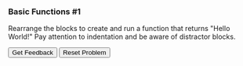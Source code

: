 ### Basic Functions #1
Rearrange the blocks to create and run a function that returns "Hello World!" Pay attention to indentation and be aware of distractor blocks.

<div id="basic_function_1-sortableTrash" class="sortable-code"></div> 
<div id="basic_function_1-sortable" class="sortable-code"></div> 
<div style="clear:both;"></div> 
<p> 
    <input id="basic_function_1-feedbackLink" value="Get Feedback" type="button" /> 
    <input id="basic_function_1-newInstanceLink" value="Reset Problem" type="button" /> 
</p> 
<script type="text/javascript"> 
(function(){
  var initial = "def greeting():\n" +
    "	hello = &quot;Hello World!&quot;\n" +
    "	return hello\n" +
    "print(greeting())\n" +
    "greeting() #distractor\n" +
    "greeting(&quot;Hello World!&quot;) #distractor";
  var parsonsPuzzle = new ParsonsWidget({
    "sortableId": "basic_function_1-sortable",
    "max_wrong_lines": 10,
    "grader": ParsonsWidget._graders.LineBasedGrader,
    "exec_limit": 2500,
    "can_indent": true,
    "x_indent": 50,
    "lang": "en",
    "trashId": "basic_function_1-sortableTrash"
  });
  parsonsPuzzle.init(initial);
  parsonsPuzzle.shuffleLines();
  $("#basic_function_1-newInstanceLink").click(function(event){ 
      event.preventDefault(); 
      parsonsPuzzle.shuffleLines(); 
  }); 
  $("#basic_function_1-feedbackLink").click(function(event){ 
      event.preventDefault(); 
      parsonsPuzzle.getFeedback(); 
  }); 
})(); 
</script>

